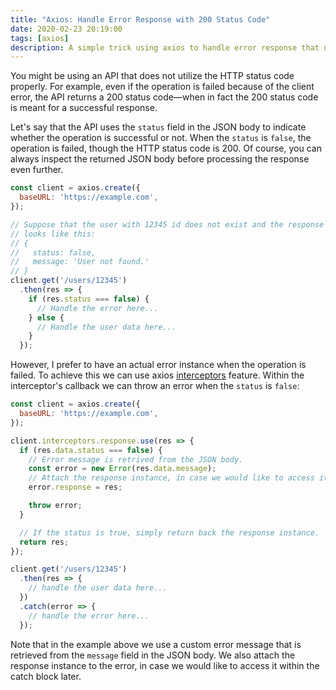 ```yaml
---
title: "Axios: Handle Error Response with 200 Status Code"
date: 2020-02-23 20:19:00
tags: [axios]
description: A simple trick using axios to handle error response that uses 200 status code.
---
```

You might be using an API that does not utilize the HTTP status code properly. For example, even if the operation is failed because of the client error, the API returns a 200 status code—when in fact the 200 status code is meant for a successful response.

Let's say that the API uses the `status` field in the JSON body to indicate whether the operation is successful or not. When the `status` is `false`, the operation is failed, though the HTTP status code is 200. Of course, you can always inspect the returned JSON body before processing the response even further.

```js
const client = axios.create({
  baseURL: 'https://example.com',
});

// Suppose that the user with 12345 id does not exist and the response's body
// looks like this:
// {
//   status: false,
//   message: 'User not found.'
// }
client.get('/users/12345')
  .then(res => {
    if (res.status === false) {
      // Handle the error here...
    } else {
      // Handle the user data here...
    }
  });
```

However, I prefer to have an actual error instance when the operation is failed. To achieve this we can use axios [interceptors](https://github.com/axios/axios#interceptors) feature. Within the interceptor's callback we can throw an error when the `status` is `false`:

```js
const client = axios.create({
  baseURL: 'https://example.com',
});

client.interceptors.response.use(res => {
  if (res.data.status === false) {
    // Error message is retrived from the JSON body.
    const error = new Error(res.data.message);
    // Attach the response instance, in case we would like to access it.
    error.response = res;

    throw error;
  }

  // If the status is true, simply return back the response instance.
  return res;
});

client.get('/users/12345')
  .then(res => {
    // handle the user data here...
  })
  .catch(error => {
    // handle the error here...
  });
```

Note that in the example above we use a custom error message that is retrieved from the `message` field in the JSON body. We also attach the response instance to the error, in case we would like to access it within the catch block later.
